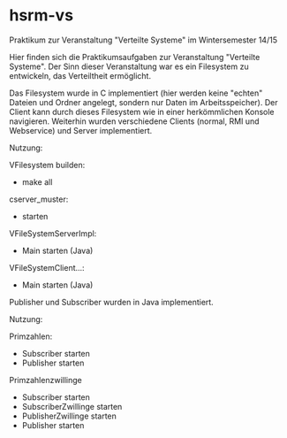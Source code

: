 # hsrm-vs
Praktikum zur Veranstaltung "Verteilte Systeme" im Wintersemester 14/15

Hier finden sich die Praktikumsaufgaben zur Veranstaltung "Verteilte Systeme". Der Sinn dieser Veranstaltung war es ein Filesystem zu entwickeln, das Verteiltheit ermöglicht.


Das Filesystem wurde in C implementiert (hier werden keine "echten" Dateien und Ordner angelegt, sondern nur Daten im Arbeitsspeicher). Der Client kann durch dieses Filesystem wie in einer herkömmlichen Konsole navigieren. Weiterhin wurden verschiedene Clients (normal, RMI und Webservice) und Server implementiert.

Nutzung:

VFilesystem builden:
- make all

cserver_muster:
- starten

VFileSystemServerImpl:
- Main starten (Java)

VFileSystemClient...:
- Main starten (Java)


Publisher und Subscriber wurden in Java implementiert.

Nutzung:

Primzahlen:
- Subscriber starten
- Publisher starten

Primzahlenzwillinge
- Subscriber starten
- SubscriberZwillinge starten
- PublisherZwillinge starten
- Publisher starten




